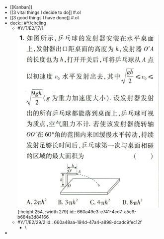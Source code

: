 - [[Kanban]]
- [[3 vital things I decide to do]] #.ol
- [[3 good things I have done]] #.ol
- deck:: #Y/circling
	- #Y/T/E2/17/1 ![image.png](../assets/image_1712303518352_0.png){:height 254, :width 279}
	  id:: 660a49e3-e741-4cd7-a5c9-b684a3d84166
	- #Y/T/E2/29/2
	  id:: 660a48aa-194d-47a4-a898-dcadc9fec12f
		- \
-